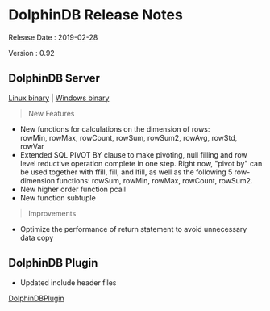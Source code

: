 # DolphinDB Release Notes

Release Date : 2019-02-28

Version : 0.92

## DolphinDB Server
[Linux binary](http://www.dolphindb.com/downloads/DolphinDB_Linux_V0.92.zip) | [Windows binary](http://www.dolphindb.com/downloads/DolphinDB_Win_V0.92.zip)

> New Features

* New functions for calculations on the dimension of rows: rowMin, rowMax, rowCount, rowSum, rowSum2, rowAvg, rowStd, rowVar
* Extended SQL PIVOT BY clause to make pivoting, null filling and row level reductive operation complete in one step. Right now, "pivot by" can be used together with ffill, fill,  and lfill, as well as the following 5 row-dimension functions: rowSum, rowMin, rowMax, rowCount, rowSum2. 
* New higher order function pcall
* New function subtuple

> Improvements

* Optimize the performance of return statement to avoid unnecessary data copy

## DolphinDB Plugin

* Updated include header files

[DolphinDBPlugin](dolphindb/release/blob/0.92/DolphinDB_Plugin_V0.92_src.zip)
